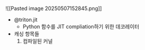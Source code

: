 ![[Pasted image 20250507152845.png]]
- @triton.jit
	- Python 함수를 JIT compliation하기 위한 데코레이터
- 캐싱 항목들
	1. 컴파일된 커널